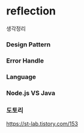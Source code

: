 # reflection
생각정리

### Design Pattern

### Error Handle

### Language

### Node.js VS Java

### 도토리
https://st-lab.tistory.com/153
